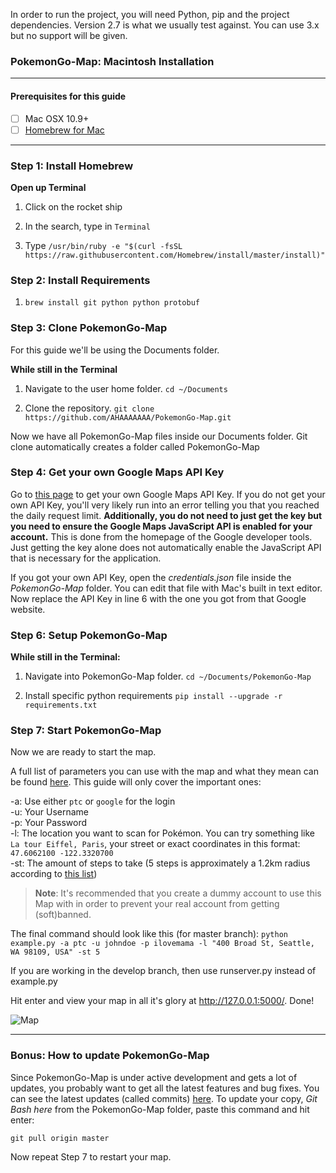 In order to run the project, you will need Python, pip and the project dependencies.
Version 2.7 is what we usually test against. You can use 3.x but no support will be given. 

### PokemonGo-Map: Macintosh Installation

---

#### Prerequisites for this guide
- [ ] Mac OSX 10.9+
- [ ] [Homebrew for Mac](http://brew.sh/)

---

### Step 1: Install Homebrew

**Open up Terminal**

1. Click on the rocket ship 

2. In the search, type in `Terminal`

3. Type `/usr/bin/ruby -e "$(curl -fsSL https://raw.githubusercontent.com/Homebrew/install/master/install)"
`

### Step 2: Install Requirements

1. `brew install git python python protobuf`

### Step 3: Clone PokemonGo-Map

For this guide we'll be using the Documents folder.

**While still in the Terminal**

1. Navigate to the user home folder. `cd ~/Documents`

2. Clone the repository. `git clone https://github.com/AHAAAAAAA/PokemonGo-Map.git`

Now we have all PokemonGo-Map files inside our Documents folder. Git clone automatically creates a folder called PokemonGo-Map

### Step 4: Get your own Google Maps API Key

Go to [this page](https://console.developers.google.com/flows/enableapi?apiid=maps_backend,geocoding_backend,directions_backend,distance_matrix_backend,elevation_backend,places_backend&keyType=CLIENT_SIDE&reusekey=true) to get your own Google Maps API Key. If you do not get your own API Key, you'll very likely run into an error telling you that you reached the daily request limit. **Additionally, you do not need to just get the key but you need to ensure the Google Maps JavaScript API is enabled for your account.** This is done from the homepage of the Google developer tools. Just getting the key alone does not automatically enable the JavaScript API that is necessary for the application.

If you got your own API Key, open the *credentials.json* file inside the *PokemonGo-Map* folder. You can edit that file with Mac's built in text editor. Now replace the API Key in line 6 with the one you got from that Google website.

### Step 6: Setup PokemonGo-Map

**While still in the Terminal:**

1. Navigate into PokemonGo-Map folder. `cd ~/Documents/PokemonGo-Map`

2. Install specific python requirements `pip install --upgrade -r requirements.txt`

### Step 7: Start PokemonGo-Map

Now we are ready to start the map.

A full list of parameters you can use with the map and what they mean can be found [here](https://github.com/AHAAAAAAA/PokemonGo-Map#usage). This guide will only cover the important ones:

-a: Use either `ptc` or `google` for the login  
-u: Your Username  
-p: Your Password  
-l: The location you want to scan for Pokémon. You can try something like `La tour Eiffel, Paris`, your street or exact coordinates in this format: `47.6062100 -122.3320700`  
-st: The amount of steps to take (5 steps is approximately a 1.2km radius according to [this list](https://github.com/AHAAAAAAA/PokemonGo-Map#usage))  

> **Note**: It's recommended that you create a dummy account to use this Map with in order to prevent your real account from getting (soft)banned.

The final command should look like this (for master branch):
`python example.py -a ptc -u johndoe -p ilovemama -l "400 Broad St, Seattle, WA 98109, USA" -st 5`

If you are working in the develop branch, then use runserver.py instead of example.py


Hit enter and view your map in all it's glory at http://127.0.0.1:5000/. Done!

![Map](http://i.imgur.com/EBkRhvZ.png)

---

### Bonus: How to update PokemonGo-Map
Since PokemonGo-Map is under active development and gets a lot of updates, you probably want to get all the latest features and bug fixes. You can see the latest updates (called commits) [here](https://github.com/AHAAAAAAA/PokemonGo-Map/commits/master). To update your copy, *Git Bash here* from the PokemonGo-Map folder, paste this command and hit enter:

`git pull origin master`

Now repeat Step 7 to restart your map.